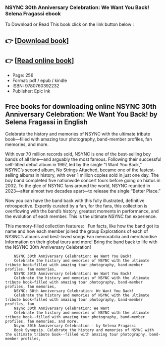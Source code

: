 ### NSYNC 30th Anniversary Celebration: We Want You Back! Selena Fragassi ebook

To Download or Read This book click on the link button below :

## 👉  [**[Download book](http://ebooksharez.info/download.php?group=book&from=github.com&id=716661&lnk=1081 "Download book")**]

## 👉  [**[Read online book](http://ebooksharez.info/download.php?group=book&from=github.com&id=716661&lnk=1081 "Read online book")**]


* Page: 256
* Format: pdf / epub / kindle
* ISBN: 9780760392232
* Publisher: Epic Ink



## Free books for downloading online NSYNC 30th Anniversary Celebration: We Want You Back! by Selena Fragassi  in English



Celebrate the history and memories of NSYNC with the ultimate tribute book—filled with amazing tour photography, band-member profiles, fan memories, and more.
 
 With over 70 million records sold, NSYNC is one of the best-selling boy bands of all time—and arguably the most famous. Following their successful self-titled debut album in 1997, led by the single “I Want You Back,” NSYNC’s second album, No Strings Attached, became one of the fastest-selling albums in history, with over 1 million copies sold in just one day. The boy band completed five nationwide concert tours before going on hiatus in 2002. To the glee of NSYNC fans around the world, NSYNC reunited in 2023—after almost two decades apart—to release the single “Better Place.”
 
 Now you can have the band back with this fully illustrated, definitive retrospective. Expertly curated by a fan, for the fans, this collection is overflowing with the band’s history, greatest moments in performance, and the evolution of each member. This is the ultimate NSYNC fan experience.
 
 This memory-filled collection features:
   Fun facts, like how the band got its name and how each member joined the group Explorations of each of NYSNC’s albums and best-loved songs Fan memorabilia and merchandise Information on their global tours and more! Bring the band back to life with the NSYNC 30th Anniversary Celebration!


        NSYNC 30th Anniversary Celebration: We Want You Back!
        Celebrate the history and memories of NSYNC with the ultimate tribute book—filled with amazing tour photography, band-member profiles, fan memories, 
        NSYNC 30th Anniversary Celebration: We Want You Back!
        Celebrate the history and memories of NSYNC with the ultimate tribute book—filled with amazing tour photography, band-member profiles, fan memories, 
        NSYNC: 30th Anniversary Celebration: We Want You Back!
        Celebrate the history and memories of NSYNC with the ultimate tribute book—filled with amazing tour photography, band-member profiles, fan 
        Nsync 30th Anniversary Celebration: We Want
        Celebrate the history and memories of NSYNC with the ultimate tribute book--filled with amazing tour photography, band-member profiles, fan memories, and more.
        Nsync 30th Anniversary Celebration - by Selena Fragassi
        Book Synopsis. Celebrate the history and memories of NSYNC with the ultimate tribute book--filled with amazing tour photography, band-member profiles, 
    





